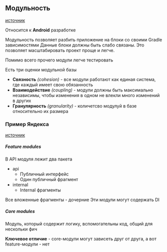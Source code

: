 ## Модульность

[источник](https://developer.android.com/topic/modularization/patterns)

Относится к **Android** разработке

Модульность позволяет разбить приложение на блоки со своими Gradle зависимостями
Данные блоки должны быть слабо связаны. Это позволяет масштабировать проект проще и легче.

Помимо всего прочего модули легче тестировать

Есть три оценки модульной базы
- **Связность** *(cohesion)* - все модули работают как единая система, где каждый имеет свою обязанность
- **Взаимодействие** *(coupling)* - модули должны быть максимально независимы, чтобы изменения в одном не влекли много изменений в других
- **Гранулярность** *(granularity)* - количетсво модулуй в базе относительно их размера 


### Пример Яндекса

[источник](https://habr.com/en/companies/yandex/articles/584756/)


##### Feature modules

В API модуля лежит два пакета

- api
    - Публичный интерфейс
    - Один публичный фрагмент
- internal
    - Internal фрагменты

Все вложенные фрагменты - дочерние
Эти модули могут содержать DI

##### Core modules

Модуль, который содержит логику, вспомогательны код, общий для нескольки фич

**Ключевое отличие** - core-модули могут зависеть друг от друга, а вот feature-модули - нет
